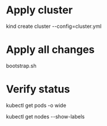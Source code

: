 # Apply cluster
kind create cluster --config=cluster.yml

# Apply all changes
bootstrap.sh

# Verify status
kubectl get pods -o wide

kubectl get nodes --show-labels
